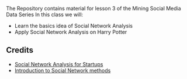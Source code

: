 The Repository contains material for lesson 3 of the Mining Social Media Data Series
In this class we will:
- Learn the basics idea of Social Network Analysis
- Apply Social Network Analysis on Harry Potter

Credits
---------
* [Social Network Analysis for Startups](https://github.com/maksim2042/SNABook)
* [Introduction to Social Network methods](http://faculty.ucr.edu/~hanneman/nettext/index.html)